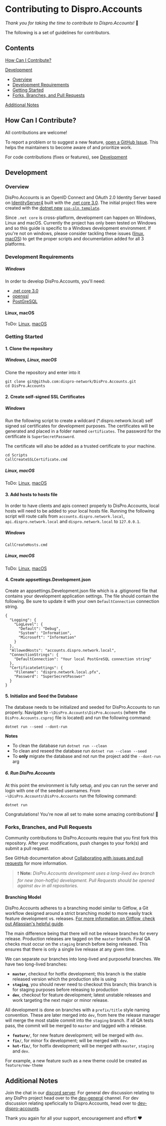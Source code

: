 # Contributing to Dispro.Accounts

_Thank you for taking the time to contribute to Dispro.Accounts!_ :raised_hands:

The following is a set of guidelines for contributors.

## Contents

[How Can I Contribute?](#how-can-i-contribute)

[Development](#development)

- [Overview](#development-overview)
- [Development Requirements](#development-development-requirements)
- [Getting Started](#development-getting-started)
- [Forks, Branches, and Pull Requests](#forks-branches-and-pull-requests)

[Additional Notes](#additional-notes)

## How Can I Contribute?

All contributions are welcome!

To report a problem or to suggest a new feature, [open a GitHub Issue](https://github.com/dispro-network/DisPro.Accounts/issues/new). This helps the maintainers to become aware of and prioritize work.

For code contributions (fixes or features), see [Development](#development)

## Development

### Overview

DisPro.Accounts is an OpenID Connect and OAuth 2.0 Identity Server based on [IdentityServer4](https://github.com/IdentityServer/IdentityServer4) built with the [.net core 3.0](https://dotnet.microsoft.com/download/dotnet-core/3.0). The initial project files were created with the [dotnet new](https://docs.microsoft.com/en-us/dotnet/core/tools/dotnet-new) [`sso-sln template`](https://github.com/IdentitySolution/SSO-Solution).

Since `.net core` is cross-platform, development can happen on Windows, Linux and macOS. Currently the project has only been tested on Windows and so this guide is specific to a Windows development environment. If you're not on windows, please consider tackling these issues ([linux](#1), [macOS](#2)) to get the proper scripts and documentation added for all 3 platforms.

### Development Requirements

##### Windows

In order to develop DisPro.Accounts, you'll need:

- [.net core 3.0](https://dotnet.microsoft.com/download/dotnet-core/3.0)
- [openssl](https://tecadmin.net/install-openssl-on-windows/)
- [PostGreSQL](https://www.postgresql.org/download/windows/)

#### Linux, macOS

ToDo: [Linux](#1), [macOS](#2)

### Getting Started

#### 1. Clone the repository

##### Windows, Linux, macOS

Clone the repository and enter into it

```
git clone git@github.com:dispro-network/DisPro.Accounts.git
cd DisPro.Accounts
```

#### 2. Create self-signed SSL Certificates

##### Windows

Run the following script to create a wildcard (\*.dispro.network.local) self signed ssl certificates for development purposes. The certificates will be generated and placed in a folder named `certificates`. The password for the certificate is `SuperSecretPassword`.

The certificate will also be added as a trusted certificate to your machine.

```
cd Scripts
CallCreateSSLCertificate.cmd
```

##### Linux, macOS

ToDo: [Linux](#1), [macOS](#2)

#### 3. Add hosts to hosts file

In order to have clients and apis connect properly to DisPro.Accounts, local hosts will need to be added to your local hosts file. Running the following script will route calls from `accounts.dispro.network.local`, `api.dispro.network.local` and `dispro.network.local` to `127.0.0.1`.

##### Windows

```
CallCreateHosts.cmd
```

##### Linux, macOS

ToDo: [Linux](#1), [macOS](#2)

#### 4. Create appsettings.Development.json

Create an appsettings.Development.json file which is a .gitignored file that contains your development application settings. The file should contain the following. Be sure to update it with your own `DefaultConnection` connection string.

```
{
  "Logging": {
    "LogLevel": {
      "Default": "Debug",
      "System": "Information",
      "Microsoft": "Information"
    }
  },
  "AllowedHosts": "accounts.dispro.network.local",
  "ConnectionStrings": {
    "DefaultConnection": "Your local PostGreSQL connection string"
  },
  "CertificateSettings": {
    "Filename": "dispro.network.local.pfx",
    "Password": "SuperSecretPasswor"
  }
}

```

#### 5. Initialize and Seed the Database

The database needs to be initialized and seeded for DisPro.Accounts to run properly. Navigate to `~\DisPro.Accounts\DisPro.Accounts` (where the `DisPro.Accounts.csproj` file is located) and run the following command:

```
dotnet run --seed --dont-run
```

**Notes**

- To clean the database run `dotnet run --clean`
- To clean and reseed the database run `dotnet run --clean --seed`
- To **only** migrate the database and not run the project add the `--dont-run` arg

##### 6. Run DisPro.Accounts

At this point the environment is fully setup, and you can run the server and login with one of the seeded usernames. From `~\DisPro.Accounts\DisPro.Accounts` run the following command:

```
dotnet run
```

Congratulations! You're now all set to make some amazing contributions! :tada:

### Forks, Branches, and Pull Requests

Community contributions to DisPro.Accounts require that you first fork this repository. After your modifications, push changes to your fork(s) and submit a pull request.

See GitHub documentation about [Collaborating with issues and pull requests](https://help.github.com/categories/collaborating-with-issues-and-pull-requests/) for more information.

> :exclamation: **Note:** _DisPro.Accounts development uses a long-lived `dev` branch for new (non-hotfix) development. Pull Requests should be opened against `dev` in all repositories._

#### Branching Model

DisPro.Accounts adheres to a branching model similar to Gitflow, a Git workflow designed around a strict branching model to more easily track feature development vs. releases. [For more information on Gitflow, check out Atlassian's helpful guide](https://www.atlassian.com/git/tutorials/comparing-workflows/gitflow-workflow).

The main difference being that there will not be release branches for every release. Production releases are tagged on the `master` branch. Final QA checks must occur on the `staging` branch before being released. This ensures that there is only a single live release at any given time.

We can separate our branches into long-lived and purposeful branches. We have two long-lived branches:

- **`master`**, checkout for hotfix development; this branch is the stable released version which the production site is using
- **`staging`**, you should never need to checkout this branch; this branch is for staging purposes before releasing to production
- **`dev`**, checkout for feature development; latest unstable releases and work targeting the next major or minor release.

All development is done on branches with a `prefix/title` style naming convention. These are later merged into `dev`, from here the release manager will merge the most stable commit into the `staging` branch. If all QA tests pass, the commit will be merged to `master` and tagged with a release.

- **`feature/`**, for new feature development; will be merged with `dev`.
- **`fix/`**, for minor fix development; will be merged with `dev`.
- **`hot-fix/`**, for hotfix development; will be merged with `master`, `staging` and `dev`.

For example, a new feature such as a new theme could be created as `feature/new-theme`

## Additional Notes

Join the chat in our [discord server](https://discord.gg/tGhJRcB). For general dev discussion relating to any DisPro project head over to the [dev-general](https://discord.gg/h6zvquc) channel. For dev discussion relating speficically to Dispro.Accounts, head over to [dev-dispro-accounts](https://discord.gg/eCRNMDd).

Thank you again for all your support, encouragement and effort! :heart:
